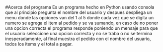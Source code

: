 #Acerca del programa
Es un programa hecho en Python usando consola que al principio pregunta el nombre del usuario y despues despliega un menu donde las opciones
van del 1 al 5 donde cada vez que se digita un numero se agrega el item al pedido y se va sumando, en caso de no poner una opcion correcta
el programa responde poniendo un mensaje para que el usuario seleccione una opcion correcta y no se traba o no se termina inesperadamente,
al final muestra el pedido con el nombre del usuario, todos los items y el total a pagar.

